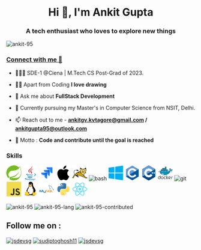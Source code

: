 <h1 align="center">Hi 👋, I'm Ankit Gupta</h1>
<h3 align="center">A tech enthusiast who loves to explore new things</h3>

<p align="left"> <img src="https://komarev.com/ghpvc/?username=ankit-95" alt="ankit-95" /> </p>

### [Connect with me  💬](https://bio.link/ankit95)

- 🧑🏻‍💻 SDE-1 @Ciena | M.Tech CS Post-Grad of 2023. 

- ✌🏻 Apart from Coding **I love drawing**

- 💬 Ask me about **FullStack Development**

- 💬 Currently pursuing my Master's in Computer Science from NSIT, Delhi.

- 📫 Reach out to me - **ankitgv.kvtagore@gmail.com / ankitgupta95@outlook.com**

- 🎯 Motto : **Code and contribute until the goal is reached**

### Skills

<p align="left"><img src="https://github.com/devicons/devicon/blob/master/icons/spring/spring-original.svg" alt="spring" width="40" height="40"/> 
 <img src="https://github.com/devicons/devicon/blob/master/icons/java/java-original.svg" alt="java" width="40" height="40"/> 
 <img src="https://github.com/devicons/devicon/blob/master/icons/jira/jira-original.svg" alt="jira" width="40" height="40"/> 
  <img src="https://github.com/devicons/devicon/blob/master/icons/apple/apple-original.svg" alt="apple" width="40" height="40"/> 
 <img src="https://github.com/devicons/devicon/blob/master/icons/tomcat/tomcat-original.svg" alt="tomcat" width="40" height="40"/> <img src="https://www.vectorlogo.zone/logos/gnu_bash/gnu_bash-icon.svg" alt="bash" width="40" height="40"/> <img src="https://github.com/devicons/devicon/blob/master/icons/windows8/windows8-original.svg" alt="windows8" width="40" height="40"/> <img src="https://github.com/devicons/devicon/blob/master/icons/c/c-original.svg" alt="c" width="40" height="40"/> <img src="https://github.com/devicons/devicon/blob/master/icons/cplusplus/cplusplus-original.svg" alt="cplusplus" width="40" height="40"/> <img src="https://github.com/devicons/devicon/blob/master/icons/docker/docker-original-wordmark.svg" alt="docker" width="40" height="40"/> <img src="https://www.vectorlogo.zone/logos/git-scm/git-scm-icon.svg" alt="git" width="40" height="40"/> <img src="https://github.com/devicons/devicon/blob/master/icons/javascript/javascript-original.svg" alt="javascript" width="40" height="40"/> <img src="https://github.com/devicons/devicon/blob/master/icons/linux/linux-original.svg" alt="linux" width="40" height="40"/> <img src="https://github.com/devicons/devicon/blob/master/icons/mysql/mysql-original-wordmark.svg" alt="mysql" width="40" height="40"/> <img src="https://github.com/devicons/devicon/blob/master/icons/python/python-original.svg" alt="python" width="40" height="40"/> 
<img src="https://github.com/devicons/devicon/blob/master/icons/react/react-original.svg" alt="react" width="40" height="40"/> </p><img align="center" src="https://github-stats-alpha.vercel.app/api?username=ankit-95&cc=000&tc=fff&ic=fff&bc=000" alt="ankit-95" />
<img align="center" src="https://github-readme-stats-sigma-five.vercel.app/api/top-langs/?username=ankit-95&layout=compact&theme=dark" alt="ankit-95-lang" />
<img align="center" src="https://github-readme-streak-stats.herokuapp.com/?user=ankit-95&theme=dark" alt="ankit-95-contributed"/>
     
<p align="center">
<h2>Follow me on :</h2>
<a href="https://twitter.com/ankitgv" target="blank"><img align="center" src="https://cdn.jsdelivr.net/npm/simple-icons@3.0.1/icons/twitter.svg" alt="jsdevsg" height="40" width="40" /></a>
<a href="https://linkedin.com/in/95-ankit-gupta" target="blank"><img align="center" src="https://cdn.jsdelivr.net/npm/simple-icons@3.0.1/icons/linkedin.svg" alt="sudiptoghosh11" height="40" width="40" /></a>
<a href="https://instagram.com/95ankit_gupta" target="blank"><img align="center" src="https://cdn.jsdelivr.net/npm/simple-icons@3.0.1/icons/instagram.svg" alt="jsdevsg" height="40" width="40" /></a>
</p>
